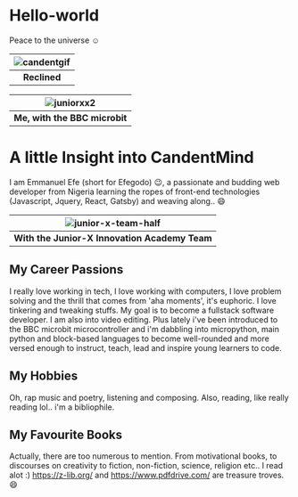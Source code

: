 # Hello-world
Peace to the universe :relaxed:


|![candentgif](https://user-images.githubusercontent.com/47579096/143973414-42ca1c7f-8101-49e5-ac65-e370890e832e.gif)|
|:--:|
|<b>Reclined</b>|

|![juniorxx2](https://user-images.githubusercontent.com/47579096/144000412-0887d78d-2160-4eec-bab2-ec40e12ffb91.png)|
|:--:|
| <b>Me, with the BBC microbit</b>|

# A little Insight into CandentMind
I am Emmanuel Efe (short for Efegodo) :wink:, a passionate and budding web developer from Nigeria learning the ropes of front-end technologies (Javascript, Jquery, React, Gatsby) and weaving along.. :smile:

|![junior-x-team-half](https://user-images.githubusercontent.com/47579096/143974305-55c3b9b8-f22c-435a-a641-248ece498c78.jpg)|
|:--:|
| <b>With the Junior-X Innovation Academy Team</b>|

## My Career Passions
I really love working in tech, I love working with computers, I love problem solving and the thrill that comes from 'aha moments', it's euphoric. I love tinkering and tweaking stuffs. My goal is to become a fullstack software developer. I am also into video editing. Plus lately i've been introduced to the BBC microbit microcontroller and i'm dabbling into micropython, main python and block-based languages to become well-rounded and more versed enough to instruct, teach, lead and inspire young learners to code.

## My Hobbies
Oh, rap music and poetry, listening and composing. 
Also, reading, like really reading lol.. i'm a bibliophile.

## My Favourite Books
Actually, there are too numerous to mention. From motivational books, to discourses on creativity to fiction, non-fiction, science, religion etc.. I read alot :)
https://z-lib.org/ and https://www.pdfdrive.com/ are treasure troves. :smile:
